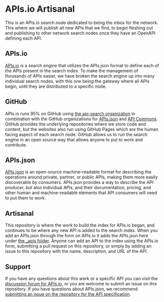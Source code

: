 # APIs.io Artisanal
This is an APIs.io search node dedicated to being the inbox for the network. This where we will publish all new APIs that we find, to begin fleshing out and publishing to other network search nodes once they have an OpenAPI defining each API.

## APIs.io
[APIs.io](https://apis.io/) is a search engine that utilizes the APIs.json format to define each of the APIs present in the search index. To make the management of thousands of APIs easier, we have broken the search engine up into many individual search nodes, with this one being the gateway where all APIs begin, until they are distributed to a specific node.

## GitHub
APIs.io runs 95% on GitHub using [the api-search organization](https://github.com/api-search) in combination with the GitHub organizations for [APIs.json](https://github.com/apis-json) and [API Commons](https://github.com/api-commons/). GitHub provides the underlying repositories where we store code and content, but the websites also run using GitHub Pages which are the human facing aspect of each search node. GitHub allows us to run the search engine in an open source way that allows anyone to put to work and contribute.

## APIs.json
[APIs.json](https://apisjson.org/) is an open-source machine-readable format for describing the operations around private, partner, or public APIs, making them more easily discoverable by consumers. APIs.json provides a way to describe the API producer, but also individual APIs, and their documentation, pricing, and other human and machine-readable elements that API consumers will need to put them to work.

## Artisanal
This repository is where the work to build the index for APIs.io began, and continues to be where any new API is added to the search index. When you add an APIs.json through the form on APIs.io it adds the APIs.json here under [the _apis folder](https://github.com/apis-json/artisanal/tree/main/_apis). Anyone can add an API to the index using the APIs.io form, submitting a pull request on this repository, or simply by adding an issue to this repository with the name, description, and URL of the API. 

## Support
If you have any questions about this work or a specific API you can visit the [discussion forum for APIs.io](https://github.com/orgs/api-search/discussions), or you are welcome to submit an issue on this repository. If you have questions about APIs.json, we recommend [submitting an issue on the repository for the API specification](https://github.com/apis-json/api-json/issues).


